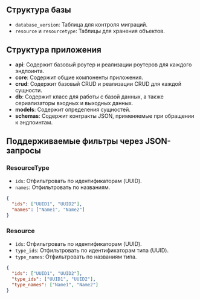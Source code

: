 
## Структура базы

- `database_version`: Таблица для контроля миграций.
- `resource` и `resourcetype`: Таблицы для хранения объектов.

## Структура приложения

- **api**: Содержит базовый роутер и реализации роутеров для каждого эндпоинта.
- **core**: Содержит общие компоненты приложения.
- **crud**: Содержит базовый CRUD и реализации CRUD для каждой сущности.
- **db**: Содержит класс для работы с базой данных, а также сериализаторы входных и выходных данных.
- **models**: Содержит определения сущностей.
- **schemas**: Содержит контракты JSON, применяемые при обращении к эндпоинтам.

## Поддерживаемые фильтры через JSON-запросы

### ResourceType

- `ids`: Отфильтровать по идентификаторам (UUID).
- `names`: Отфильтровать по названиям.

```json
{
  "ids": ["UUID1", "UUID2"],
  "names": ["Name1", "Name2"]
}
```

### Resource 

- `ids`: Отфильтровать по идентификаторам (UUID).
- `type_ids`: Отфильтровать по идентификаторам типа (UUID).
- `type_names`: Отфильтровать по названиям типа.

```json
{
  "ids": ["UUID1", "UUID2"],
  "type_ids": ["UUID1", "UUID2"],
  "type_names": ["Name1", "Name2"]
}
```